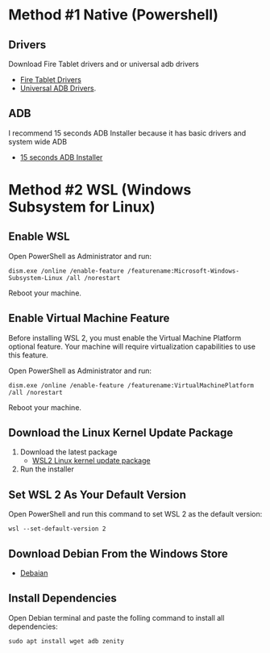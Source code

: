 # Method #1 Native (Powershell)
## Drivers
Download Fire Tablet drivers and or universal adb drivers 
- [Fire Tablet Drivers](https://developer.amazon.com/docs/fire-tablets/connecting-adb-to-device.html)
- [Universal ADB Drivers](https://adb.clockworkmod.com/).

## ADB
I recommend 15 seconds ADB Installer because it has basic drivers and system wide ADB
- [15 seconds ADB Installer](https://forum.xda-developers.com/attachment.php?attachmentid=4623157&d=1540039037)

# Method #2 WSL (Windows Subsystem for Linux)

## Enable WSL
Open PowerShell as Administrator and run:
```
dism.exe /online /enable-feature /featurename:Microsoft-Windows-Subsystem-Linux /all /norestart
```
Reboot your machine.

## Enable Virtual Machine Feature
Before installing WSL 2, you must enable the Virtual Machine Platform optional feature. Your machine will require virtualization capabilities to use this feature.

Open PowerShell as Administrator and run:
```
dism.exe /online /enable-feature /featurename:VirtualMachinePlatform /all /norestart
```
Reboot your machine.

## Download the Linux Kernel Update Package
1. Download the latest package
   - [WSL2 Linux kernel update package](https://wslstorestorage.blob.core.windows.net/wslblob/wsl_update_x64.msi)
2. Run the installer

## Set WSL 2 As Your Default Version
Open PowerShell and run this command to set WSL 2 as the default version:
```
wsl --set-default-version 2
```

## Download Debian From the Windows Store
- [Debaian](https://www.microsoft.com/store/apps/9MSVKQC78PK6)

## Install Dependencies
Open Debian terminal and paste the folling command to install all dependencies:
```
sudo apt install wget adb zenity
```
